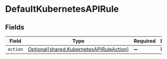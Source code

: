 # DefaultKubernetesAPIRule


## Fields

| Field                                                                                          | Type                                                                                           | Required                                                                                       | Description                                                                                    |
| ---------------------------------------------------------------------------------------------- | ---------------------------------------------------------------------------------------------- | ---------------------------------------------------------------------------------------------- | ---------------------------------------------------------------------------------------------- |
| `action`                                                                                       | [Optional[shared.KubernetesAPIRuleAction]](undefined/models/shared/kubernetesapiruleaction.md) | :heavy_minus_sign:                                                                             | N/A                                                                                            |
